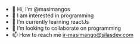 - 👋 Hi, I’m @masimangos
- 👀 I am interested in programming
- 🌱 I’m currently learning reactJs
- 💞️ I’m looking to collaborate on programming
- 📫 How to reach me ir-masimango@silasdev.com

<!---
masimangos/masimangos is a ✨ special ✨ repository because its `README.md` (this file) appears on your GitHub profile.
You can click the Preview link to take a look at your changes.
--->
